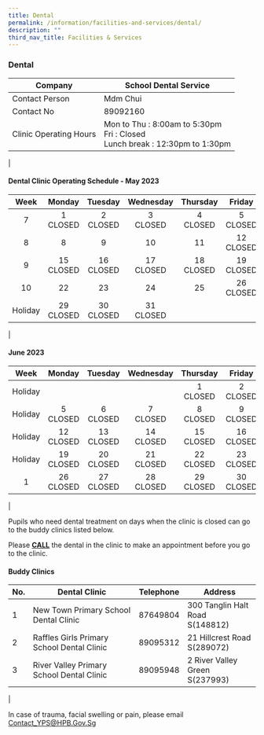 ```yaml
---
title: Dental
permalink: /information/facilities-and-services/dental/
description: ""
third_nav_title: Facilities & Services
---
```

### **Dental**

| Company | School Dental Service |
|---|---|
| Contact Person | Mdm Chui |
| Contact No | 89092160 |
| Clinic Operating Hours  | Mon to Thu : 8:00am to 5:30pm<br>Fri : Closed <br>Lunch break : 12:30pm to 1:30pm|
|

#### **Dental Clinic Operating Schedule - May 2023**

| <center>Week</center> | <center>Monday</center>| <center>Tuesday</center> | <center>Wednesday</center> | <center>Thursday</center> | <center>Friday</center> |
|:---:|---|---|---|---|---|
| <center> 7</center>|<center>1<br>CLOSED</center> | <center>2<br>CLOSED</center> | <center>3<br>CLOSED</center> |<center>4<br>CLOSED</center>  |<center>5<br>CLOSED</center>| 
| <center>8</center> | <center>8<br></center>  | <center>9<br></center>  | <center>10<br></center> | <center>11<br></center> | <center>12<br>CLOSED</center>  |
| <center> 9</center> |  <center>15<br>CLOSED</center> | <center> 16<br>CLOSED</center> | <center> 17<br>CLOSED</center> |  <center> 18<br>CLOSED</center> | <center> 19<br>CLOSED</center> |
| <center> 10</center>|  <center>22<br></center> | <center>23 <br></center> | <center>24 <br></center>|<center>25 <br></center> |<center>26 <br>CLOSED</center>|
| <center> Holiday</center> |  <center>29<br>CLOSED</center> | <center> 30<br>CLOSED</center> | <center> 31<br>CLOSED</center> |  <center> </center> | <center></center> 
|
	
#### June 2023

| <center>Week</center> | <center>Monday</center>| <center>Tuesday</center> | <center>Wednesday</center> | <center>Thursday</center> | <center>Friday</center> |
|:---:|---|---|---|---|---|
| <center> Holiday</center>|<center><br></center> | <center><br></center> | <center><br></center> |<center>1<br>CLOSED</center>  |<center>2<br>CLOSED</center>| 
| <center>Holiday</center> | <center>5<br>CLOSED</center>  | <center>6<br>CLOSED</center>  | <center>7<br>CLOSED</center> | <center>8<br>CLOSED</center> | <center>9<br>CLOSED</center>  |
| <center> Holiday</center> |  <center>12<br>CLOSED</center> | <center> 13<br>CLOSED</center> | <center> 14<br>CLOSED</center> |  <center> 15<br>CLOSED</center> | <center> 16<br>CLOSED</center> |
| <center> Holiday</center>|  <center>19<br>CLOSED</center> | <center>20 <br>CLOSED</center> | <center>21 <br>CLOSED</center>|<center>22 <br>CLOSED</center> |<center>23 <br>CLOSED</center>|
| <center> 1</center>|  <center>26<br>CLOSED</center> | <center>27 <br>CLOSED</center> | <center>28 <br>CLOSED</center>|<center>29 <br>CLOSED</center> |<center>30 <br>CLOSED</center>|
|
	
Pupils who need dental treatment on days when the clinic is closed can go to the buddy clinics listed below.

Please <b><u>CALL</u></b> the dental in the clinic to make an appointment before you go to the clinic.

#### **Buddy Clinics**

| No. | Dental Clinic | Telephone | Address |
|---|---|:---:|---|
| 1 | New Town Primary School Dental Clinic |  87649804 | 300 Tanglin Halt Road<br>S(148812)|
| 2 | Raffles Girls Primary School Dental Clinic |  89095312 | 21 Hillcrest Road<br>S(289072) |
| 3 | River Valley Primary School Dental Clinic |  89095948 | 2 River Valley Green<br>S(237993) |
|

In case of trauma, facial swelling or pain, please email Contact_YPS@HPB.Gov.Sg